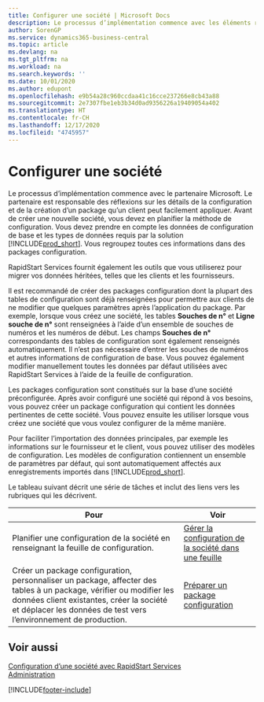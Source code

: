 ```yaml
---
title: Configurer une société | Microsoft Docs
description: Le processus d’implémentation commence avec les éléments requis par la solution Business Central. Vous regroupez toutes ces informations dans des packages configuration.
author: SorenGP
ms.service: dynamics365-business-central
ms.topic: article
ms.devlang: na
ms.tgt_pltfrm: na
ms.workload: na
ms.search.keywords: ''
ms.date: 10/01/2020
ms.author: edupont
ms.openlocfilehash: e9b54a28c960ccdaa41c16cce237266e8cb43a88
ms.sourcegitcommit: 2e7307fbe1eb3b34d0ad9356226a19409054a402
ms.translationtype: HT
ms.contentlocale: fr-CH
ms.lasthandoff: 12/17/2020
ms.locfileid: "4745957"
---
```

# <a name="set-up-company-configuration"></a>Configurer une société
Le processus d’implémentation commence avec le partenaire Microsoft. Le partenaire est responsable des réflexions sur les détails de la configuration et de la création d’un package qu’un client peut facilement appliquer. Avant de créer une nouvelle société, vous devez en planifier la méthode de configuration. Vous devez prendre en compte les données de configuration de base et les types de données requis par la solution [!INCLUDE[prod_short](includes/prod_short.md)]. Vous regroupez toutes ces informations dans des packages configuration.

RapidStart Services fournit également les outils que vous utiliserez pour migrer vos données héritées, telles que les clients et les fournisseurs.  

Il est recommandé de créer des packages configuration dont la plupart des tables de configuration sont déjà renseignées pour permettre aux clients de ne modifier que quelques paramètres après l’application du package. Par exemple, lorsque vous créez une société, les tables **Souches de n°** et **Ligne souche de n°** sont renseignées à l’aide d’un ensemble de souches de numéros et les numéros de début. Les champs **Souches de n°** correspondants des tables de configuration sont également renseignés automatiquement. Il n’est pas nécessaire d’entrer les souches de numéros et autres informations de configuration de base. Vous pouvez également modifier manuellement toutes les données par défaut utilisées avec RapidStart Services à l’aide de la feuille de configuration.  

Les packages configuration sont constitués sur la base d’une société préconfigurée. Après avoir configuré une société qui répond à vos besoins, vous pouvez créer un package configuration qui contient les données pertinentes de cette société. Vous pouvez ensuite les utiliser lorsque vous créez une société que vous voulez configurer de la même manière.  

Pour faciliter l’importation des données principales, par exemple les informations sur le fournisseur et le client, vous pouvez utiliser des modèles de configuration. Les modèles de configuration contiennent un ensemble de paramètres par défaut, qui sont automatiquement affectés aux enregistrements importés dans [!INCLUDE[prod_short](includes/prod_short.md)].

Le tableau suivant décrit une série de tâches et inclut des liens vers les rubriques qui les décrivent.

|**Pour**|**Voir**|  
|------------|-------------|  
|Planifier une configuration de la société en renseignant la feuille de configuration.|[Gérer la configuration de la société dans une feuille](admin-how-to-manage-company-configuration-in-a-worksheet.md)|  
|Créer un package configuration, personnaliser un package, affecter des tables à un package, vérifier ou modifier les données client existantes, créer la société et déplacer les données de test vers l’environnement de production.|[Préparer un package configuration](admin-how-to-prepare-a-configuration-package.md)| 

## <a name="see-also"></a>Voir aussi  
[Configuration d’une société avec RapidStart Services](admin-set-up-a-company-with-rapidstart.md)  
[Administration](admin-setup-and-administration.md)


[!INCLUDE[footer-include](includes/footer-banner.md)]